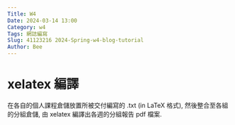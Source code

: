```yaml
---
Title: W4
Date: 2024-03-14 13:00
Category: w4
Tags: 網誌編寫
Slug: 41123216 2024-Spring-w4-blog-tutorial
Author: Bee
---
```




<!-- PELICAN_END_SUMMARY -->

# xelatex 編譯
在各自的個人課程倉儲放置所被交付編寫的  .txt (in LaTeX 格式), 然後整合至各組的分組倉儲, 由 xelatex 編譯出各週的分組報告 pdf 檔案.